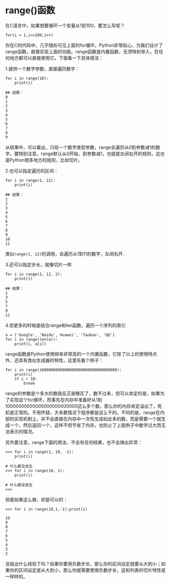 # range()函数

在C语言中，如果想要循环一个变量从1到100，要怎么写呢？

```
for(i = 1,i<=100,i++)
```

你在C的代码中，几乎随处可见上面的for循环。Python非常贴心，为我们设计了range函数，直接实现上面的功能。range函数是内置函数，无须特别导入，在任何地方都可以直接使用它。下面看一下具体用法：

1.提供一个数字参数，直接遍历数字：

```
for i in range(10):
    print(i) 

## 结果：
0
1
2
3
4
5
6
7
8
9
```

从结果中，可以看出，只给一个数字类型参数，range会遍历从0到参数减1的数字。要特别注意，range默认从0开始，到参数减1，也就是左闭右开的规则，这也是Python很多地方的规则，比如切片。

2.也可以指定遍历的区间：

```
for i in range(1, 12):
    print(i)

## 结果：
1
2
3
4
5
6
7
8
9
10
11
```

类似`range(1, 12)`的调用，会遍历从1到11的数字，左闭右开.

3.还可以指定步长，就像切片一样

```
for i in range(1, 12, 2):
    print(i)

## 结果：
1
3
5
7
9
11    
```

4.但更多的时候是结合range和len函数，遍历一个序列的索引

```
a = ['Google', 'Baidu', Huawei', 'Taobao', 'QQ']
for i in range(len(a)):
    print(i, a[i]) 
```

range函数是Python使用频率非常高的一个内置函数，它除了以上的使用特点外，还具有类似生成器的特性，这里先看个例子：

```
for i in range(1000000000000000000000000000000000):
    print(i)
    if i > 10:
        break
```

range的参数是个多大的数我反正是眼花了，数不过来，但可以肯定的是，如果为了实现这个for循环，而事先在内存中准备好从1到10000000000000000000000000这么多个数，那么你的内存肯定溢出了，死机是正常的。不用怀疑，大多数情况下程序都是这么干的。不同的是，range在内部的实现机制上，并不会直接在内存中一次性生成如此多的数，而是需要一个就生成一个，然后返回一个，这样不但节省了内存，也防止了上面例子中数字过大而无法表示的情况。

另外要注意，range下面的用法，不会有任何结果，也不会弹出异常：

```
>>> for i in range(1, 10, -2):
    print(i)

# 什么都没发生    
>>> for i in range(10, 1):
    print(i)

# 什么都没发生    
>>> 
```

但是如果这么做，却是可以的：

```
>>> for i in range(10,1,-1):print(i)

10
9
8
7
6
5
4
3
2
```

总结出什么经验了吗？如果你要用负数步长，那么你的区间设定就要从大到小；如果你的区间设定是从大到小，那么你就需要使用负数步长，这和列表的切片特性是一样样的。
